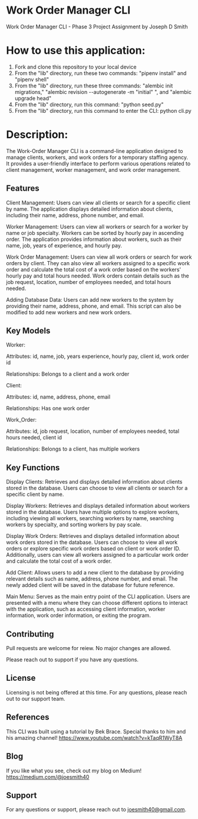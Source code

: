# Work Order Manager CLI 

Work Order Manager CLI - Phase 3 Project Assignment by Joseph D Smith 

# How to use this application:

1. Fork and clone this repository to your local device
2. From the "lib" directory, run these two commands: "pipenv install" and "pipenv shell"
3. From the "lib" directory, run these three commands: "alembic init migrations," "alembic revision --autogenerate -m "initial"
", and "alembic upgrade head"
4. From the "lib" directory, run this command: "python seed.py"
5. From the "lib" directory, run this command to enter the CLI: python cli.py



# Description:  

The Work-Order Manager CLI is a command-line application designed to manage clients, workers, and work orders for a temporary staffing agency. It provides a user-friendly interface to perform various operations related to client management, worker management, and work order management.

## Features

Client Management: Users can view all clients or search for a specific client by name. The application displays detailed information about clients, including their name, address, phone number, and email.

Worker Management: Users can view all workers or search for a worker by name or job specialty. Workers can be sorted by hourly pay in ascending order. The application provides information about workers, such as their name, job, years of experience, and hourly pay.

Work Order Management: Users can view all work orders or search for work orders by client. They can also view all workers assigned to a specific work order and calculate the total cost of a work order based on the workers' hourly pay and total hours needed. Work orders contain details such as the job request, location, number of employees needed, and total hours needed.

Adding Database Data: Users can add new workers to the system by providing their name, address, phone, and email. This script can also be modified to add new workers and new work orders. 

## Key Models

Worker: 

Attributes: id, name, job, years experience, hourly pay, client id, work order id

Relationships: Belongs to a client and a work order

Client:

Attributes: id, name, address, phone, email

Relationships: Has one work order

Work_Order:

Attributes: id, job request, location, number of employees needed, total hours needed, client id

Relationships: Belongs to a client, has multiple workers

## Key Functions

Display Clients: Retrieves and displays detailed information about clients stored in the database. Users can choose to view all clients or search for a specific client by name.

Display Workers: Retrieves and displays detailed information about workers stored in the database. Users have multiple options to explore workers, including viewing all workers, searching workers by name, searching workers by specialty, and sorting workers by pay scale.

Display Work Orders: Retrieves and displays detailed information about work orders stored in the database. Users can choose to view all work orders or explore specific work orders based on client or work order ID. Additionally, users can view all workers assigned to a particular work order and calculate the total cost of a work order.

Add Client: Allows users to add a new client to the database by providing relevant details such as name, address, phone number, and email. The newly added client will be saved in the database for future reference.

Main Menu: Serves as the main entry point of the CLI application. Users are presented with a menu where they can choose different options to interact with the application, such as accessing client information, worker information, work order information, or exiting the program.

## Contributing

Pull requests are welcome for reiew. 
No major changes are allowed. 

Please reach out to support if you have any questions. 

## License

Licensing is not being offered at this time. 
For any questions, please reach out to our support team. 

## References

This CLI was built using a tutorial by Bek Brace. Special thanks to him and his amazing channel!
https://www.youtube.com/watch?v=kTaqR1WyT8A

## Blog

If you like what you see, check out my blog on Medium! 
https://medium.com/@joesmith40

## Support

For any questions or support, please reach out to joesmith40@gmail.com.

